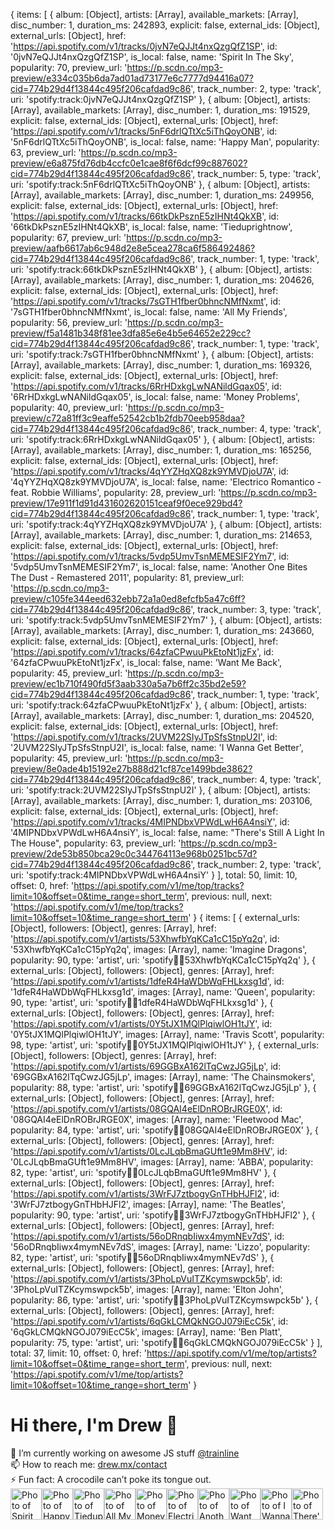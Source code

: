 {
  items: [
    {
      album: [Object],
      artists: [Array],
      available_markets: [Array],
      disc_number: 1,
      duration_ms: 242893,
      explicit: false,
      external_ids: [Object],
      external_urls: [Object],
      href: 'https://api.spotify.com/v1/tracks/0jvN7eQJJt4nxQzgQfZ1SP',
      id: '0jvN7eQJJt4nxQzgQfZ1SP',
      is_local: false,
      name: 'Spirit In The Sky',
      popularity: 70,
      preview_url: 'https://p.scdn.co/mp3-preview/e334c035b6da7ad01ad73177e6c7777d94416a07?cid=774b29d4f13844c495f206cafdad9c86',
      track_number: 2,
      type: 'track',
      uri: 'spotify:track:0jvN7eQJJt4nxQzgQfZ1SP'
    },
    {
      album: [Object],
      artists: [Array],
      available_markets: [Array],
      disc_number: 1,
      duration_ms: 191529,
      explicit: false,
      external_ids: [Object],
      external_urls: [Object],
      href: 'https://api.spotify.com/v1/tracks/5nF6drlQTtXc5iThQoyONB',
      id: '5nF6drlQTtXc5iThQoyONB',
      is_local: false,
      name: 'Happy Man',
      popularity: 63,
      preview_url: 'https://p.scdn.co/mp3-preview/e6a875fd76db4ccfc0e1cae8f6f6dcf99c887602?cid=774b29d4f13844c495f206cafdad9c86',
      track_number: 5,
      type: 'track',
      uri: 'spotify:track:5nF6drlQTtXc5iThQoyONB'
    },
    {
      album: [Object],
      artists: [Array],
      available_markets: [Array],
      disc_number: 1,
      duration_ms: 249956,
      explicit: false,
      external_ids: [Object],
      external_urls: [Object],
      href: 'https://api.spotify.com/v1/tracks/66tkDkPsznE5zIHNt4QkXB',
      id: '66tkDkPsznE5zIHNt4QkXB',
      is_local: false,
      name: 'Tieduprightnow',
      popularity: 67,
      preview_url: 'https://p.scdn.co/mp3-preview/aafb6617ab6c948d2e8e5cea278ca6f586492486?cid=774b29d4f13844c495f206cafdad9c86',
      track_number: 1,
      type: 'track',
      uri: 'spotify:track:66tkDkPsznE5zIHNt4QkXB'
    },
    {
      album: [Object],
      artists: [Array],
      available_markets: [Array],
      disc_number: 1,
      duration_ms: 204626,
      explicit: false,
      external_ids: [Object],
      external_urls: [Object],
      href: 'https://api.spotify.com/v1/tracks/7sGTH1fber0bhncNMfNxmt',
      id: '7sGTH1fber0bhncNMfNxmt',
      is_local: false,
      name: 'All My Friends',
      popularity: 56,
      preview_url: 'https://p.scdn.co/mp3-preview/f5a1481b348f81ee3dfa85e6e4b5e64652e229cc?cid=774b29d4f13844c495f206cafdad9c86',
      track_number: 1,
      type: 'track',
      uri: 'spotify:track:7sGTH1fber0bhncNMfNxmt'
    },
    {
      album: [Object],
      artists: [Array],
      available_markets: [Array],
      disc_number: 1,
      duration_ms: 169326,
      explicit: false,
      external_ids: [Object],
      external_urls: [Object],
      href: 'https://api.spotify.com/v1/tracks/6RrHDxkgLwNANildGqax05',
      id: '6RrHDxkgLwNANildGqax05',
      is_local: false,
      name: 'Money Problems',
      popularity: 40,
      preview_url: 'https://p.scdn.co/mp3-preview/c72a81ff3c9eaffe52542cb1b2fdb70eeb958daa?cid=774b29d4f13844c495f206cafdad9c86',
      track_number: 4,
      type: 'track',
      uri: 'spotify:track:6RrHDxkgLwNANildGqax05'
    },
    {
      album: [Object],
      artists: [Array],
      available_markets: [Array],
      disc_number: 1,
      duration_ms: 165256,
      explicit: false,
      external_ids: [Object],
      external_urls: [Object],
      href: 'https://api.spotify.com/v1/tracks/4qYYZHqXQ8zk9YMVDjoU7A',
      id: '4qYYZHqXQ8zk9YMVDjoU7A',
      is_local: false,
      name: 'Electrico Romantico - feat. Robbie Williams',
      popularity: 28,
      preview_url: 'https://p.scdn.co/mp3-preview/17e911f1d91d431602620151ceaf9f0ece929bd4?cid=774b29d4f13844c495f206cafdad9c86',
      track_number: 1,
      type: 'track',
      uri: 'spotify:track:4qYYZHqXQ8zk9YMVDjoU7A'
    },
    {
      album: [Object],
      artists: [Array],
      available_markets: [Array],
      disc_number: 1,
      duration_ms: 214653,
      explicit: false,
      external_ids: [Object],
      external_urls: [Object],
      href: 'https://api.spotify.com/v1/tracks/5vdp5UmvTsnMEMESIF2Ym7',
      id: '5vdp5UmvTsnMEMESIF2Ym7',
      is_local: false,
      name: 'Another One Bites The Dust - Remastered 2011',
      popularity: 81,
      preview_url: 'https://p.scdn.co/mp3-preview/c105fe344eed632ebb72a1a0ed8efcfb5a47c6ff?cid=774b29d4f13844c495f206cafdad9c86',
      track_number: 3,
      type: 'track',
      uri: 'spotify:track:5vdp5UmvTsnMEMESIF2Ym7'
    },
    {
      album: [Object],
      artists: [Array],
      available_markets: [Array],
      disc_number: 1,
      duration_ms: 243660,
      explicit: false,
      external_ids: [Object],
      external_urls: [Object],
      href: 'https://api.spotify.com/v1/tracks/64zfaCPwuuPkEtoNt1jzFx',
      id: '64zfaCPwuuPkEtoNt1jzFx',
      is_local: false,
      name: 'Want Me Back',
      popularity: 45,
      preview_url: 'https://p.scdn.co/mp3-preview/ec1b710f490fd5f3aab330a5a7b6ff2c35bd2e59?cid=774b29d4f13844c495f206cafdad9c86',
      track_number: 1,
      type: 'track',
      uri: 'spotify:track:64zfaCPwuuPkEtoNt1jzFx'
    },
    {
      album: [Object],
      artists: [Array],
      available_markets: [Array],
      disc_number: 1,
      duration_ms: 204520,
      explicit: false,
      external_ids: [Object],
      external_urls: [Object],
      href: 'https://api.spotify.com/v1/tracks/2UVM22SIyJTpSfsStnpU2I',
      id: '2UVM22SIyJTpSfsStnpU2I',
      is_local: false,
      name: 'I Wanna Get Better',
      popularity: 45,
      preview_url: 'https://p.scdn.co/mp3-preview/8e0ade4b15192e27b888d21cf87ce1499bde3862?cid=774b29d4f13844c495f206cafdad9c86',
      track_number: 4,
      type: 'track',
      uri: 'spotify:track:2UVM22SIyJTpSfsStnpU2I'
    },
    {
      album: [Object],
      artists: [Array],
      available_markets: [Array],
      disc_number: 1,
      duration_ms: 203106,
      explicit: false,
      external_ids: [Object],
      external_urls: [Object],
      href: 'https://api.spotify.com/v1/tracks/4MIPNDbxVPWdLwH6A4nsiY',
      id: '4MIPNDbxVPWdLwH6A4nsiY',
      is_local: false,
      name: "There's Still A Light In The House",
      popularity: 63,
      preview_url: 'https://p.scdn.co/mp3-preview/2de53b850bca29c0c344764113e968b0251bc57d?cid=774b29d4f13844c495f206cafdad9c86',
      track_number: 2,
      type: 'track',
      uri: 'spotify:track:4MIPNDbxVPWdLwH6A4nsiY'
    }
  ],
  total: 50,
  limit: 10,
  offset: 0,
  href: 'https://api.spotify.com/v1/me/top/tracks?limit=10&offset=0&time_range=short_term',
  previous: null,
  next: 'https://api.spotify.com/v1/me/top/tracks?limit=10&offset=10&time_range=short_term'
}
{
  items: [
    {
      external_urls: [Object],
      followers: [Object],
      genres: [Array],
      href: 'https://api.spotify.com/v1/artists/53XhwfbYqKCa1cC15pYq2q',
      id: '53XhwfbYqKCa1cC15pYq2q',
      images: [Array],
      name: 'Imagine Dragons',
      popularity: 90,
      type: 'artist',
      uri: 'spotify:artist:53XhwfbYqKCa1cC15pYq2q'
    },
    {
      external_urls: [Object],
      followers: [Object],
      genres: [Array],
      href: 'https://api.spotify.com/v1/artists/1dfeR4HaWDbWqFHLkxsg1d',
      id: '1dfeR4HaWDbWqFHLkxsg1d',
      images: [Array],
      name: 'Queen',
      popularity: 90,
      type: 'artist',
      uri: 'spotify:artist:1dfeR4HaWDbWqFHLkxsg1d'
    },
    {
      external_urls: [Object],
      followers: [Object],
      genres: [Array],
      href: 'https://api.spotify.com/v1/artists/0Y5tJX1MQlPlqiwlOH1tJY',
      id: '0Y5tJX1MQlPlqiwlOH1tJY',
      images: [Array],
      name: 'Travis Scott',
      popularity: 98,
      type: 'artist',
      uri: 'spotify:artist:0Y5tJX1MQlPlqiwlOH1tJY'
    },
    {
      external_urls: [Object],
      followers: [Object],
      genres: [Array],
      href: 'https://api.spotify.com/v1/artists/69GGBxA162lTqCwzJG5jLp',
      id: '69GGBxA162lTqCwzJG5jLp',
      images: [Array],
      name: 'The Chainsmokers',
      popularity: 88,
      type: 'artist',
      uri: 'spotify:artist:69GGBxA162lTqCwzJG5jLp'
    },
    {
      external_urls: [Object],
      followers: [Object],
      genres: [Array],
      href: 'https://api.spotify.com/v1/artists/08GQAI4eElDnROBrJRGE0X',
      id: '08GQAI4eElDnROBrJRGE0X',
      images: [Array],
      name: 'Fleetwood Mac',
      popularity: 84,
      type: 'artist',
      uri: 'spotify:artist:08GQAI4eElDnROBrJRGE0X'
    },
    {
      external_urls: [Object],
      followers: [Object],
      genres: [Array],
      href: 'https://api.spotify.com/v1/artists/0LcJLqbBmaGUft1e9Mm8HV',
      id: '0LcJLqbBmaGUft1e9Mm8HV',
      images: [Array],
      name: 'ABBA',
      popularity: 82,
      type: 'artist',
      uri: 'spotify:artist:0LcJLqbBmaGUft1e9Mm8HV'
    },
    {
      external_urls: [Object],
      followers: [Object],
      genres: [Array],
      href: 'https://api.spotify.com/v1/artists/3WrFJ7ztbogyGnTHbHJFl2',
      id: '3WrFJ7ztbogyGnTHbHJFl2',
      images: [Array],
      name: 'The Beatles',
      popularity: 90,
      type: 'artist',
      uri: 'spotify:artist:3WrFJ7ztbogyGnTHbHJFl2'
    },
    {
      external_urls: [Object],
      followers: [Object],
      genres: [Array],
      href: 'https://api.spotify.com/v1/artists/56oDRnqbIiwx4mymNEv7dS',
      id: '56oDRnqbIiwx4mymNEv7dS',
      images: [Array],
      name: 'Lizzo',
      popularity: 82,
      type: 'artist',
      uri: 'spotify:artist:56oDRnqbIiwx4mymNEv7dS'
    },
    {
      external_urls: [Object],
      followers: [Object],
      genres: [Array],
      href: 'https://api.spotify.com/v1/artists/3PhoLpVuITZKcymswpck5b',
      id: '3PhoLpVuITZKcymswpck5b',
      images: [Array],
      name: 'Elton John',
      popularity: 86,
      type: 'artist',
      uri: 'spotify:artist:3PhoLpVuITZKcymswpck5b'
    },
    {
      external_urls: [Object],
      followers: [Object],
      genres: [Array],
      href: 'https://api.spotify.com/v1/artists/6qGkLCMQkNGOJ079iEcC5k',
      id: '6qGkLCMQkNGOJ079iEcC5k',
      images: [Array],
      name: 'Ben Platt',
      popularity: 75,
      type: 'artist',
      uri: 'spotify:artist:6qGkLCMQkNGOJ079iEcC5k'
    }
  ],
  total: 37,
  limit: 10,
  offset: 0,
  href: 'https://api.spotify.com/v1/me/top/artists?limit=10&offset=0&time_range=short_term',
  previous: null,
  next: 'https://api.spotify.com/v1/me/top/artists?limit=10&offset=10&time_range=short_term'
}
# Hi there, I'm Drew 👋
🔭 I’m currently working on awesome JS stuff [@trainline](http://trainline.com/)  
📫 How to reach me: [drew.mx/contact](https://drew.mx/contact)  
⚡ Fun fact: A crocodile can’t poke its tongue out.  
<img src="https://i.scdn.co/image/ab67616d000048515c1c4d3d94d0e845bd1ebec1" alt="Photo of Spirit In The Sky" height="50px" /><img src="https://i.scdn.co/image/ab67616d00004851ed7161514b659102e49bb589" alt="Photo of Happy Man" height="50px" /><img src="https://i.scdn.co/image/ab67616d000048515293681f1d72c22430e382e0" alt="Photo of Tieduprightnow" height="50px" /><img src="https://i.scdn.co/image/ab67616d00004851a5a0567b3b8532a1e090734d" alt="Photo of All My Friends" height="50px" /><img src="https://i.scdn.co/image/ab67616d00004851d2b420a7f33f6cfdcfc77b3b" alt="Photo of Money Problems" height="50px" /><img src="https://i.scdn.co/image/ab67616d00004851da0235b62deb6a12490dec79" alt="Photo of Electrico Romantico - feat. Robbie Williams" height="50px" /><img src="https://i.scdn.co/image/ab67616d00004851056e90910cbaf5c5b892aeba" alt="Photo of Another One Bites The Dust - Remastered 2011" height="50px" /><img src="https://i.scdn.co/image/ab67616d000048510c75ad91c9ec6586c8f6c18f" alt="Photo of Want Me Back" height="50px" /><img src="https://i.scdn.co/image/ab67616d00004851aa31c98f0add81591375af01" alt="Photo of I Wanna Get Better" height="50px" /><img src="https://i.scdn.co/image/ab67616d000048510cdb4b03fd27a1301592a5e3" alt="Photo of There's Still A Light In The House" height="50px" />
